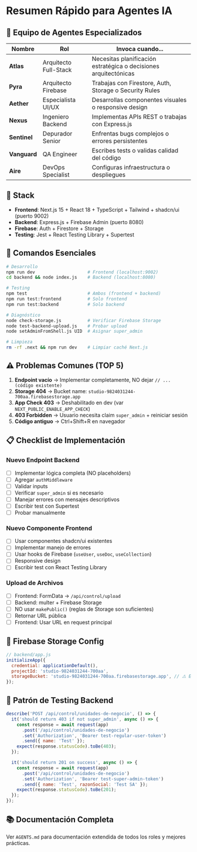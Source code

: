 # Resumen Rápido para Agentes IA

## 👥 Equipo de Agentes Especializados

| Nombre | Rol | Invoca cuando... |
|--------|-----|------------------|
| **Atlas** | Arquitecto Full-Stack | Necesitas planificación estratégica o decisiones arquitectónicas |
| **Pyra** | Arquitecto Firebase | Trabajas con Firestore, Auth, Storage o Security Rules |
| **Aether** | Especialista UI/UX | Desarrollas componentes visuales o responsive design |
| **Nexus** | Ingeniero Backend | Implementas APIs REST o trabajas con Express.js |
| **Sentinel** | Depurador Senior | Enfrentas bugs complejos o errores persistentes |
| **Vanguard** | QA Engineer | Escribes tests o validas calidad del código |
| **Aire** | DevOps Specialist | Configuras infraestructura o despliegues |

## 🚀 Stack
- **Frontend**: Next.js 15 + React 18 + TypeScript + Tailwind + shadcn/ui (puerto 9002)
- **Backend**: Express.js + Firebase Admin (puerto 8080)
- **Firebase**: Auth + Firestore + Storage
- **Testing**: Jest + React Testing Library + Supertest

## 🎯 Comandos Esenciales

```bash
# Desarrollo
npm run dev                    # Frontend (localhost:9002)
cd backend && node index.js    # Backend (localhost:8080)

# Testing
npm test                       # Ambos (frontend + backend)
npm run test:frontend          # Solo frontend
npm run test:backend           # Solo backend

# Diagnóstico
node check-storage.js          # Verificar Firebase Storage
node test-backend-upload.js    # Probar upload
node setAdminFromShell.js UID  # Asignar super_admin

# Limpieza
rm -rf .next && npm run dev    # Limpiar caché Next.js
```

## ⚠️ Problemas Comunes (TOP 5)

1. **Endpoint vacío** → Implementar completamente, NO dejar `// ... (código existente)`
2. **Storage 404** → Bucket name: `studio-9824031244-700aa.firebasestorage.app`
3. **App Check 403** → Deshabilitado en dev (var `NEXT_PUBLIC_ENABLE_APP_CHECK`)
4. **403 Forbidden** → Usuario necesita claim `super_admin` + reiniciar sesión
5. **Código antiguo** → Ctrl+Shift+R en navegador

## 📋 Checklist de Implementación

### Nuevo Endpoint Backend
- [ ] Implementar lógica completa (NO placeholders)
- [ ] Agregar `authMiddleware`
- [ ] Validar inputs
- [ ] Verificar `super_admin` si es necesario
- [ ] Manejar errores con mensajes descriptivos
- [ ] Escribir test con Supertest
- [ ] Probar manualmente

### Nuevo Componente Frontend
- [ ] Usar componentes shadcn/ui existentes
- [ ] Implementar manejo de errores
- [ ] Usar hooks de Firebase (`useUser`, `useDoc`, `useCollection`)
- [ ] Responsive design
- [ ] Escribir test con React Testing Library

### Upload de Archivos
- [ ] Frontend: FormData → `/api/control/upload`
- [ ] Backend: multer + Firebase Storage
- [ ] NO usar `makePublic()` (reglas de Storage son suficientes)
- [ ] Retornar URL pública
- [ ] Frontend: Usar URL en request principal

## 🔐 Firebase Storage Config

```javascript
// backend/app.js
initializeApp({
  credential: applicationDefault(),
  projectId: 'studio-9824031244-700aa',
  storageBucket: 'studio-9824031244-700aa.firebasestorage.app', // ⚠️ Exacto!
});
```

## 🧪 Patrón de Testing Backend

```javascript
describe('POST /api/control/unidades-de-negocio', () => {
  it('should return 403 if not super_admin', async () => {
    const response = await request(app)
      .post('/api/control/unidades-de-negocio')
      .set('Authorization', 'Bearer test-regular-user-token')
      .send({ name: 'Test' });
    expect(response.statusCode).toBe(403);
  });

  it('should return 201 on success', async () => {
    const response = await request(app)
      .post('/api/control/unidades-de-negocio')
      .set('Authorization', 'Bearer test-super-admin-token')
      .send({ name: 'Test', razonSocial: 'Test SA' });
    expect(response.statusCode).toBe(201);
  });
});
```

## 📚 Documentación Completa

Ver `AGENTS.md` para documentación extendida de todos los roles y mejores prácticas.
